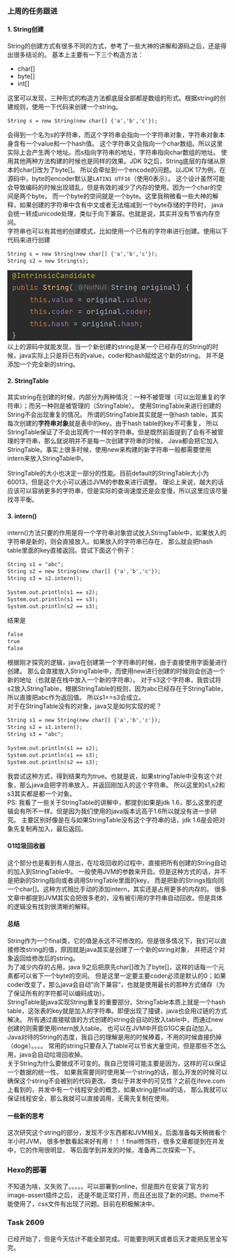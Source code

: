 ### 上周的任务跟进
#### 1. String创建
String的创建方式有很多不同的方式，参考了一些大神的讲解和源码之后，还是得出很多结论的。
基本上主要有一下三个构造方法：
- char[]
- byte[]
- int[]

这里可以发现，三种形式的构造方法都底层全部都是数组的形式。根据string的创建规则，使用一下代码来创建一个string。
```shell
String s = new String(new char[] {'a','b','c'});
```
会得到一个名为s的字符串，而这个字符串会指向一个字符串对象，字符串对象本身含有一个value和一个hash值。
这个字符串又会指向一个char数组。所以这里实际上会产生两个地址。而s指向字符串的地址，字符串指向char数组的地址。
使用其他两种方法构建的时候也是同样的效果。JDK 9之后，String底层的存储从原本的char[]改为了byte[]。
所以会牵扯到一个encode的问题。以JDK 17为例，在源码中，byte的encoder默认是```LATIN1 UTF16```（使用0表示）。
这个设计虽然可能会导致编码的时候出现错乱，但是有效的减少了内存的使用。因为一个char的空间是两个byte，
而一个byte的空间就是一个byte。这里我稍微看一些大神的解释，如果创建的字符串中含有中文或者无法缩减到一个byte存储的字符时，
java会统一转成unicode处理，类似于向下兼容。也就是说，其实并没有节省内存空间。<br>
字符串也可以有其他的创建模式，比如使用一个已有的字符串进行创建。使用以下代码来进行创建
```shell
String s = new String(new char[] {'a','b','c'});
String s2 = new String(s);
```
![](.reflection_update_images/string_constructor.png)
<br>以上的源码中就能发现，当一个新创建的string是某一个已经存在的String的时候，java实际上只是将已有的value，coder和hash赋给这个新的string。
并不是添加一个完全新的string。

#### 2. StringTable
其实string在创建的时候，内部分为两种情况：一种不被管理（可以出现重复的字符串）；而另一种则是被管理的（StringTable）。
使用StringTable来进行创建的String不会出现重复的情况。
所谓的StringTable其实就是一张hash table，其实每次创建的**字符串对象**就是表中的key。由于hash table的key不可重复，
所以StringTable保证了不会出现两个一样的字符串。但是既然前面提到了会有不被管理的字符串，那么就说明并不是每一次创建字符串的时候，
Java都会把它加入StringTable。事实上很多时候，使用new来构建的新字符串一般都需要使用intern来放入StringTable中。

StringTable的大小也决定一部分的性能。目前default的StringTable大小为60013，但是这个大小可以通过JVM的参数来进行调整。
理论上来说，越大的话应该可以容纳更多的字符串，但是实际的查询速度还是会变慢，所以这里应该尽量找寻平衡。

#### 3. intern()
intern()方法只要的作用是将一个字符串对象尝试放入StringTable中，如果放入的字符串是新的，则会直接放入。如果放入的字符串已存在，
那么就会把hash table里面的key直接返回。尝试下面这个例子：
```shell
String s1 = "abc";
String s2 = new String(new char[] {'a','b','c'});
String s3 = s2.intern();

System.out.println(s1 == s2);
System.out.println(s1 == s3);
System.out.println(s2 == s3);
```
结果是
```shell
false
true
false
```
根据刚才探究的逻辑，java在创建第一个字符串的时候，由于直接使用字面量进行创建。
那么会直接放入StringTable中，而使用new进行创建的时候则会创造一个新的地址（也就是在栈中放入一个新的字符串）。
对于s3这个字符串，我尝试将s2放入StringTable，根据StringTable的规则，因为abc已经存在于StringTable，所以直接把abc作为返回值。
所以s1==s3会成立。
<br> 对于在StringTable没有的对象，java又是如何实现的呢？
```shell
String s1 = new String(new char[] {'a','b','c'});
String s2 = s1.intern();
String s3 = "abc";

System.out.println(s1 == s2);
System.out.println(s1 == s3);
System.out.println(s2 == s3);
```
我尝试这种方式，得到结果均为true。也就是说，如果stringTable中没有这个对象，那么java会把字符串放入，并返回刚加入的这个字符串。
所以这里的s1,s2和s3其实都是都一个对象。
<br>PS: 我看了一些关于StringTable的讲解中，都提到如果是jdk 1.6，那么这里的逻辑会有所不一样。但是因为我们使用的java版本远高于1.6所以就没有进一步研究。
主要区别好像是在与如果StringTable没有这个字符串的话，jdk 1.6是会把对象先复制再加入，最后返回。

#### G1垃圾回收器
这个部分也是看到有人提出，在垃圾回收的过程中，直接把所有创建的String自动的加入到StringTable中。
一般使用JVM的参数来开启。但是这种方式的话，并不是把新的String指向或者调用StringTable里面的key，
而是把新的Strings指向同一个char[]。这种方式相比手动的添加intern，其实还是占用更多的内存的。
很多文章中都提到JVM其实会把很多老的，没有被引用的字符串自动回收。但是具体的逻辑没有找到很清晰的解释。

#### 总结
String作为一个final类，它的值是永远不可修改的。但是很多情况下，我们可以直接修改string的值，原因就是java其实是创建了一个新的string对象，
并把这个对象返回给修改后的string。<br>
为了减少内存的占用，java 9之后把原先char[]改为了byte[]，这样的话每一个元素都可以省下一个byte的空间。
但是这里一定要主要coder必须是默认的0；如果coder改变了，那么java会自动”向下兼容“，也就是使用最长的那种方式储存（为了保证所有的字符都可以编码成功）。<br>
StringTable是java实现String重复的重要部分。StringTable本质上就是一个hash table，这张表的key就是加入的字符串。即便出现了撞键，java也会用过链的方式解决。
所有通过直接赋值的方式创建的string会自动的放入table中，而通过new创建的则需要使用intern放入table。
也可以在JVM中开启G1GC来自动加入。<br>
Java对待的String的态度，我自己的理解是用的时候捧着，不用的时候直接扔掉（doge）。。。。
常用的string只要存入了table可以节省大量空间，但是那些不怎么用，java会自动垃圾回收掉。<br>
关于String为什么要做成不可变的。我自己觉得可能主要是因为，这样的可以保证一个数据的统一性。
如果我需要同时使用某一个string的话，那么开发的时候可以确保这个string不会被别的代码更改。
类似于并发中的可见性？之前在ifeve.com上看到的，并发中有一个线程安全的概念，如果string是final的话，
那么我就可以保证线程安全，那么我就可以直接调用，无需先复制在使用。

#### 一些新的思考
这次研究这个string的部分，发现不少东西都和JVM相关。后面准备每天稍微看个半小时JVM，
很多参数看起来好有用！！！final修饰符，很多文章都提到在并发中，它的作用很明显，
等后面学到并发的时候，准备再二次探索一下。

### Hexo的部署
不知道为啥，又失败了。。。。。可以部署到online，但是图片在安装了官方的image-assert插件之后，
还是不能正常打开，而且还出现了新的问题。theme不能使用了，css文件有出现了问题。目前在积极解决中。

### Task 2609
已经开始了，但是今天估计不能全部完成。可能要到明天或者后天才能把反思全写完。